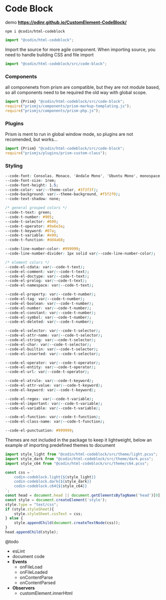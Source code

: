 # Code Block
demo **https://odinr.github.io/CustomElement-CodeBlock/**
```
npm i @codin/html-codeblock
```

```javascript
import "@codin/html-codeblock";
```

Import the source for more agile component.
When importing source, you need to handle building CSS and file import

```javascript
import "@codin/html-codeblock/src/code-block";
```

### Components

all componenets from prism are compatible, but they are not module based, so all components need to be required the old way with global scope.

```javascript
import {Prism} "@codin/html-codeblock/src/code-block";
require("prismjs/components/prism-markup-templating.js");
require("prismjs/components/prism-php.js");
```

### Plugins
Prism is ment to run in global window mode, so plugins are not recomended, but works...
```javascript
import {Prism} "@codin/html-codeblock/src/code-block";
require("prismjs/plugins/prism-custom-class");
```

### Styling

```css
--code-font: Consolas, Monaco, 'Andale Mono', 'Ubuntu Mono', monospace;
--code-font-size: 1rem;
--code-font-height: 1.5;
--code-color: var(--theme-color, #3f3f3f);
--code-background: var(--theme-background, #f5f2f0);
--code-text-shadow: none;

/* general grouped colors */
--code-t-text: green;
--code-t-number: #905;
--code-t-selector: #690;
--code-t-operator: #9a6e3a;
--code-t-keyword: #07a;
--code-t-variable: #e90;
--code-t-function: #dd4a68;

--code-line-number-color: #999999;
--code-line-number-divider: 1px solid var(--code-line-number-color);

/* element colors */
--code-el-cdata: var(--code-t-text);
--code-el-comment: var(--code-t-text);
--code-el-doctype: var(--code-t-text);
--code-el-prolog: var(--code-t-text);
--code-el-namespace: var(--code-t-text);

--code-el-property: var(--code-t-number);
--code-el-tag: var(--code-t-number);
--code-el-boolean: var(--code-t-number);
--code-el-number: var(--code-t-number);
--code-el-constant: var(--code-t-number);
--code-el-symbol: var(--code-t-number);
--code-el-deleted: var(--code-t-number);

--code-el-selector: var(--code-t-selector);
--code-el-attr-name: var(--code-t-selector);
--code-el-string: var(--code-t-selector);
--code-el-char: var(--code-t-selector);
--code-el-builtin: var(--code-t-selector);
--code-el-inserted: var(--code-t-selector);

--code-el-operator: var(--code-t-operator);
--code-el-entity: var(--code-t-operator);
--code-el-url: var(--code-t-operator);

--code-el-atrule: var(--code-t-keyword);
--code-el-attr-value: var(--code-t-keyword);
--code-el-keyword: var(--code-t-keyword);

--code-el-regex: var(--code-t-variable);
--code-el-important: var(--code-t-variable);
--code-el-variable: var(--code-t-variable);

--code-el-function: var(--code-t-function);
--code-el-class-name: var(--code-t-function);

--code-el-punctuation: #999999;
```

Themes are not included in the package to keep it lightweight, below an example of importing predefined themes to document
```javascript
import style_light from "@codin/html-codeblock/src/theme/light.pcss";
import style_dark from "@codin/html-codeblock/src/theme/dark.pcss";
import style_c64 from "@codin/html-codeblock/src/theme/c64.pcss";

const css = `
    codin-codeblock.light{${style_light}}
    codin-codeblock.dark{${style_dark}}
    codin-codeblock.c64{${style_c64}}
`;
const head = document.head || document.getElementsByTagName('head')[0];
const style = document.createElement('style');
style.type = "text/css";
if (style.styleSheet){
    style.styleSheet.cssText = css;
} else {
    style.appendChild(document.createTextNode(css));
}
head.appendChild(style);
```

@todo
-  esLint
-  document code
- **Events**
    - onFileLoad
    - onFileLoaded
    - onContentParse
    - onContentParsed
- **Observers**
    - customElement.innerHtml
